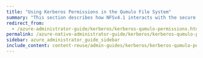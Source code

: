 ```yaml
---
title: "Using Kerberos Permissions in the Qumulo File System"
summary: "This section describes how NFSv4.1 interacts with the secure file permissions that Kerberos enables for the Qumulo Core file system."
redirect_from:
  - /azure-administrator-guide/kerberos/kerberos-qumulo-permissions.html
permalink: /azure-native-administrator-guide/kerberos/kerberos-qumulo-permissions.html
sidebar: azure_administrator_guide_sidebar
include_content: content-reuse/admin-guides/kerberos/kerberos-qumulo-permissions.md
---
```


